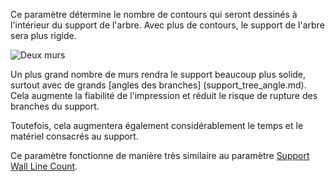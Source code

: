 Ce paramètre détermine le nombre de contours qui seront dessinés à l'intérieur du support de l'arbre. Avec plus de contours, le support de l'arbre sera plus rigide.

![Deux murs](../../../articles/images/support_tree_wall_count.png)

Un plus grand nombre de murs rendra le support beaucoup plus solide, surtout avec de grands [angles des branches] (support_tree_angle.md). Cela augmente la fiabilité de l'impression et réduit le risque de rupture des branches du support.

Toutefois, cela augmentera également considérablement le temps et le matériel consacrés au support.

Ce paramètre fonctionne de manière très similaire au paramètre [Support Wall Line Count](../support/support_wall_count.md).
